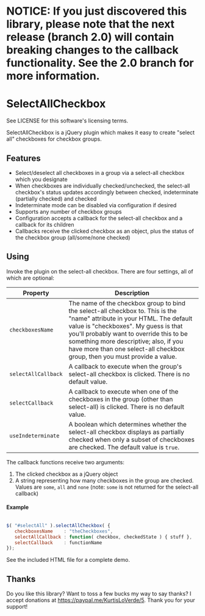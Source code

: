 # NOTICE:  If you just discovered this library, please note that the next release (branch 2.0) will contain breaking changes to the callback functionality.  See the 2.0 branch for more information.


SelectAllCheckbox
=================

See LICENSE for this software's licensing terms.

SelectAllCheckbox is a jQuery plugin which makes it easy to create "select all" checkboxes for checkbox groups.


## Features

* Select/deselect all checkboxes in a group via a select-all checkbox which you designate
* When checkboxes are individually checked/unchecked, the select-all checkbox's status updates accordingly between checked, indeterminate (partially checked) and checked
* Indeterminate mode can be disabled via configuration if desired
* Supports any number of checkbox groups
* Configuration accepts a callback for the select-all checkbox and a callback for its children
* Callbacks receive the clicked checkbox as an object, plus the status of the checkbox group (all/some/none checked)


## Using

Invoke the plugin on the select-all checkbox.  There are four settings, all of which are optional:

| Property          | Description  |
| ----------------- | --------------------------------------------------------------------------------------------------------------------------- |
| `checkboxesName`    | The name of the checkbox group to bind the select-all checkbox to.  This is the "name" attribute in your HTML.  The default value is "checkboxes".  My guess is that you'll probably want to override this to be something more descriptive; also, if you have more than one select-all checkbox group, then you must provide a value. |
| `selectAllCallback` | A callback to execute when the group's select-all checkbox is clicked.  There is no default value. |
| `selectCallback`    | A callback to execute when one of the checkboxes in the group (other than select-all) is clicked.  There is no default value. |
| `useIndeterminate`  | A boolean which determines whether the select-all checkbox displays as partially checked when only a subset of checkboxes are checked.  The default value is `true`. |


The callback functions receive two arguments:

1.  The clicked checkbox as a jQuery object 
2.  A string representing how many checkboxes in the group are checked.  Values are `some`, `all` and `none` (note:  `some` is not returned for the select-all callback)


#### Example


```javascript

$( "#selectAll" ).selectAllCheckbox( {
   checkboxesName    : "theCheckboxes",
   selectAllCallback : function( checkbox, checkedState ) { stuff },
   selectCallback    : functionName
});

```

See the included HTML file for a complete demo.


## Thanks

Do you like this library?  Want to toss a few bucks my way to say thanks?  I accept donations at https://paypal.me/KurtisLoVerde/5.  Thank you for your support!
